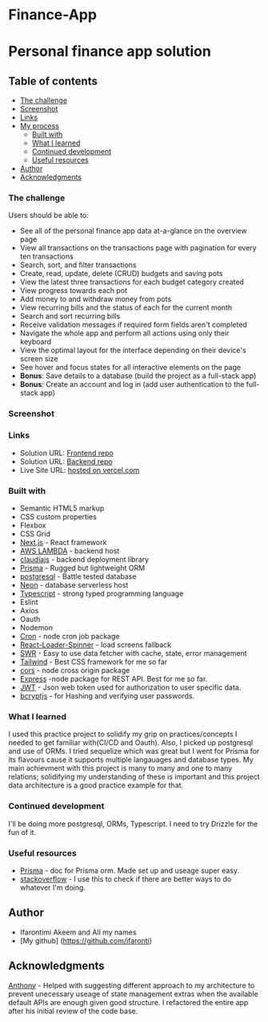 # Finance-App

# Personal finance app solution

## Table of contents

  - [The challenge](#the-challenge)
  - [Screenshot](#screenshot)
  - [Links](#links)
- [My process](#my-process)
  - [Built with](#built-with)
  - [What I learned](#what-i-learned)
  - [Continued development](#continued-development)
  - [Useful resources](#useful-resources)
- [Author](#author)
- [Acknowledgments](#acknowledgments)


### The challenge

Users should be able to:

- See all of the personal finance app data at-a-glance on the overview page
- View all transactions on the transactions page with pagination for every ten transactions
- Search, sort, and filter transactions
- Create, read, update, delete (CRUD) budgets and saving pots
- View the latest three transactions for each budget category created
- View progress towards each pot
- Add money to and withdraw money from pots
- View recurring bills and the status of each for the current month
- Search and sort recurring bills
- Receive validation messages if required form fields aren't completed
- Navigate the whole app and perform all actions using only their keyboard
- View the optimal layout for the interface depending on their device's screen size
- See hover and focus states for all interactive elements on the page
- **Bonus**: Save details to a database (build the project as a full-stack app)
- **Bonus**: Create an account and log in (add user authentication to the full-stack app)

### Screenshot

### Links

- Solution URL: [Frontend repo](https://github.com/ifaronti/Finance-App/)
- Solution URL: [Backend repo](https://github.com/ifaronti/Finance-Backend)
- Live Site URL: [hosted on vercel.com](https://finance-app-eight-xi.vercel.app/)

### Built with

- Semantic HTML5 markup
- CSS custom properties
- Flexbox
- CSS Grid
- [Next.js](https://nextjs.org/) - React framework
- [AWS LAMBDA](https://aws.amazon.com) - backend host
- [claudiajs](https://claudiajs.com) - backend deployment library
- [Prisma](prisma.io) - Rugged but lightweight ORM
- [postgresql](https://www.postgresql.org) - Battle tested database
- [Neon](https://neon.tech) - database serverless host
- [Typescript](https://typescript.org) - strong typed programming language
-  Eslint
-  Axios
-  Oauth
-  Nodemon
-  [Cron](https://github.com/kelektiv/node-cron) - node cron job package
-  [React-Loader-Spinner](https://mhnpd.github.io/react-loader-spinner/docs/intro) - load
 screens fallback
- [SWR](https://swr.vercel.app/) - Easy to use data fetcher with cache, state, error management
- [Tailwind](https://tailwindcss.com) - Best CSS framework for me so far
- [cors](https://www.npmjs.com/package/cors) - node cross origin package
- [Express](http://expressjs.com/) -node package for REST API. Best for me so far.
- [JWT](https://jwt.io/) - Json web token used for authorization to user specific data.
- [bcryptjs](https://www.npmjs.com/package/bcryptjs) - for Hashing and verifying user passwords.

### What I learned
I used this practice project to solidify my grip on practices/concepts I needed to get familiar with(CI/CD and Oauth). Also, I picked up postgresql and use of ORMs. I tried sequelize which was great but I went for Prisma for its flavours cause it supports multiple langauages and database types. My main achievment with this project is many to many and one to many relations; solidifying my understanding of these is important and this project data architecture is a good practice example for that.

### Continued development
I'll be doing more postgresql, ORMs, Typescript. I need to try Drizzle for the fun of it. 

### Useful resources

- [Prisma](https://prisma.io) - doc for Prisma orm. Made set up and useage super easy.
- [stackoverflow](https://stackoverflow.com) - I use this to check if there are better ways to do whatever I'm doing.

## Author
- Ifarontimi Akeem and All my names
- [My github] (https://github.com/ifaronti)

## Acknowledgments
[Anthony](https://github.com/purplenimbus) - Helped with suggesting different approach to my architecture to prevent unecessary useage of state management extras when the available default APIs are enough given good structure. I refactored the entire app after his initial review of the code base.
